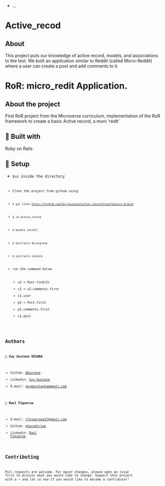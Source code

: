 * ...
 # Active_recod

## About <a name = "About"></a>
This project puts our knowledge of active record, models, and associations to the test. We built an application similar to Reddit (called Micro-Reddit) where a user can create a post and add comments to it.




# RoR: micro_redit Application.


## About the project
  First RoR project from the Microverse curriculum, implementation of the RoR framework to create a basic Active record, a muni 'redit'

## 🔧 Built with<a name = "with"></a>
  Ruby on Rails

  ## 🔨 Setup    <a name = "setup"></a>
- <code>$`cd` inside the directory<code> 
- Clone the project from github using
- <code>$ git clone https://github.com/Guy-Gustave/active_record/tree/feature_branch</code>
- <code>$ cd active_record</code>
- <code>$ bundle install</code>
- <code>$ bin/rails db:migrate</code>
- <code>$ bin/rails console</code>
 

- run the command below
  - u2 = User.find(2)
  - c1 = u2.comments.first
  - c1.user
  - p1 = Post.first
  - p1.comments.first
  - c1.post

## Authors
👨 **Guy Gustave NIGABA**
- Github: [@Gustave](https://github.com/Guy-Gustave)
- Linkedin: [Guy-Gustave](https://www.linkedin.com/in/guy-gustave-nigaba-7988ba181/)
- E-mail: [guymoustapha@gmail.com](guymoustapha@gmail.com)

👨 **Raul Figueroa**
- E-mail: rfigueroaa17@gmail.com
- Github: [@tacodtripe](https://github.com/tacodtripe)
- Linkedin: [Raul Figueroa](https://www.linkedin.com/in/luis-raul-figueroa-soto-63411118a/)

## Contributing
Pull requests are welcome. For major changes, please open an issue first to discuss what you would like to change.
Support this project with a ⭐️ and let us now if you would like to become a contributor!